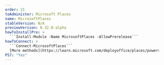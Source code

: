 ```yaml
---
order: 21
toAdminister: Microsoft Places
name: MicrosoftPlaces
stableVersion: N/A
previewVersion: 0.32.0-alpha
howToInstallPre: >
  ```Install-Module -Name MicrosoftPlaces -AllowPrerelease```
howToConnect: >
  ```Connect-MicrosoftPlaces```
  [More methods](https://learn.microsoft.com/deployoffice/places/powershell/connect-microsoftplaces&WT.mc_id=M365-MVP-5004663)
PS7: "Yes"
---
```

